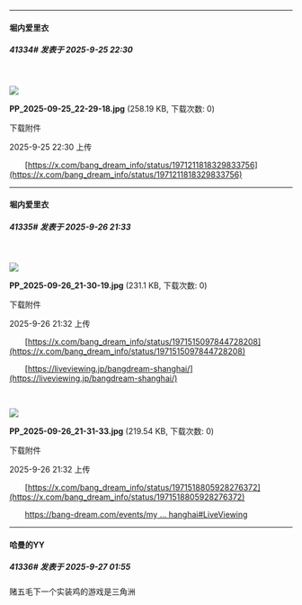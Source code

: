 ﻿
*****

####  堀内爱里衣  
##### 41334#       发表于 2025-9-25 22:30

       

<img src="https://img.stage1st.com/forum/202509/25/223005ukglhadfg5gxf5az.jpg" referrerpolicy="no-referrer">

<strong>PP_2025-09-25_22-29-18.jpg</strong> (258.19 KB, 下载次数: 0)

下载附件

2025-9-25 22:30 上传

       [https://x.com/bang_dream_info/status/1971211818329833756](https://x.com/bang_dream_info/status/1971211818329833756)


*****

####  堀内爱里衣  
##### 41335#       发表于 2025-9-26 21:33

       

<img src="https://img.stage1st.com/forum/202509/26/213254n6hfsw4w2wgh72l6.jpg" referrerpolicy="no-referrer">

<strong>PP_2025-09-26_21-30-19.jpg</strong> (231.1 KB, 下载次数: 0)

下载附件

2025-9-26 21:32 上传

       [https://x.com/bang_dream_info/status/1971515097844728208](https://x.com/bang_dream_info/status/1971515097844728208)

       [https://liveviewing.jp/bangdream-shanghai/](https://liveviewing.jp/bangdream-shanghai/)

       

<img src="https://img.stage1st.com/forum/202509/26/213253wkvcx2ox44tdczvy.jpg" referrerpolicy="no-referrer">

<strong>PP_2025-09-26_21-31-33.jpg</strong> (219.54 KB, 下载次数: 0)

下载附件

2025-9-26 21:32 上传

       [https://x.com/bang_dream_info/status/1971518805928276372](https://x.com/bang_dream_info/status/1971518805928276372)

       [https://bang-dream.com/events/my ... hanghai#LiveViewing](https://bang-dream.com/events/mygo-avemujica2025_shanghai#LiveViewing)


*****

####  哈曼的YY  
##### 41336#       发表于 2025-9-27 01:55

赌五毛下一个实装鸡的游戏是三角洲

